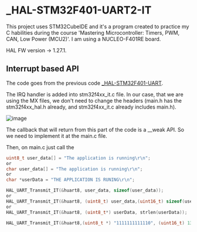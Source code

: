 # _HAL-STM32F401-UART2-IT
This project uses STM32CubeIDE and it's a program created to practice my C habilities during the course 'Mastering Microcontroller: Timers, PWM, CAN, Low Power (MCU2)'. I am using a NUCLEO-F401RE board.

HAL FW version -> 1.27.1.

## Interrupt based API

The code goes from the previous code [_HAL-STM32F401-UART](https://github.com/Rafaelatff/_HAL-STM32F401-UART).

The IRQ handler is added into stm32f4xx_it.c file. In our case, that we are using the MX files, we don't need to change the headers (main.h has the stm32f4xx_hal.h already, and stm32f4xx_it.c already includes main.h).

![image](https://user-images.githubusercontent.com/58916022/210644444-f005c865-6c34-452f-9f9a-caec3abdf451.png)

The callback that will return from this part of the code is a __weak API. So we need to implement it at the main.c file.

Then, on main.c just call the 

```c
uint8_t user_data[] = "The application is running\r\n";
or
char user_data[] = "The application is running\r\n";
or
char *userData = "THE APPLICATION IS RUNING\r\n";

HAL_UART_Transmit_IT(&huart8, user_data, sizeof(user_data));
or
HAL_UART_Transmit_IT(&huart8, (uint8_t) user_data,(uint16_t) sizeof(user_data));
or
HAL_UART_Transmit_IT(&huart8, (uint8_t*) userData, strlen(userData));

HAL_UART_Transmit_IT(&huart8,(uint8_t *) "1111111111110", (uint16_t) 13UL);
```
